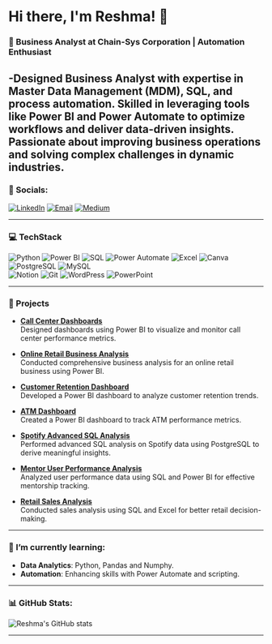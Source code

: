 # Hi there, I'm Reshma! 👋

### 🌟 Business Analyst at Chain-Sys Corporation | Automation Enthusiast

-Designed Business Analyst with expertise in Master Data Management (MDM), SQL, and process automation. Skilled in leveraging tools like Power BI and Power Automate to optimize workflows and deliver data-driven insights. Passionate about improving business operations and solving complex challenges in dynamic industries.
---

### 🔗 Socials:
[![LinkedIn](https://img.shields.io/badge/LinkedIn-%230077B5.svg?style=for-the-badge&logo=linkedin&logoColor=white)](https://www.linkedin.com/in/reshmaaselvaraj/)
[![Email](https://img.shields.io/badge/Email-%23D14836.svg?style=for-the-badge&logo=gmail&logoColor=white)](mailto:reshmaselvarajj@gmail.com)
[![Medium](https://img.shields.io/badge/medium-%23D14836.svg?style=for-the-badge&logo=medium&logoColor=white)](https://medium.com/@reshmaselvaraj5)

---
### 💻 TechStack
![Python](https://img.shields.io/badge/Python-3776AB?style=for-the-badge&logo=python&logoColor=white)
![Power BI](https://img.shields.io/badge/Power%20BI-F2C811?style=for-the-badge&logo=Power%20BI&logoColor=white)
![SQL](https://img.shields.io/badge/SQL-4479A1?style=for-the-badge&logo=MySQL&logoColor=white)
![Power Automate](https://img.shields.io/badge/Power%20Automate-0066FF?style=for-the-badge&logo=Power%20Automate&logoColor=white)
![Excel](https://img.shields.io/badge/Excel-217346?style=for-the-badge&logo=Microsoft%20Excel&logoColor=white)
![Canva](https://img.shields.io/badge/Canva-00C4CC?style=for-the-badge&logo=Canva&logoColor=white) 
![PostgreSQL](https://img.shields.io/badge/PostgreSQL-336791?style=for-the-badge&logo=PostgreSQL&logoColor=white) 
![MySQL](https://img.shields.io/badge/MySQL-4479A1?style=for-the-badge&logo=MySQL&logoColor=white)  
![Notion](https://img.shields.io/badge/Notion-000000?style=for-the-badge&logo=Notion&logoColor=white) 
![Git](https://img.shields.io/badge/Git-F05032?style=for-the-badge&logo=Git&logoColor=white) 
![WordPress](https://img.shields.io/badge/WordPress-21759B?style=for-the-badge&logo=WordPress&logoColor=white) 
![PowerPoint](https://img.shields.io/badge/PowerPoint-B7472A?style=for-the-badge&logo=Microsoft%20PowerPoint&logoColor=white) 

---
### 🔭 Projects

- **[Call Center Dashboards](https://github.com/ReshmaaSelvaraj/CallCenterDashboard)**  
  Designed dashboards using Power BI to visualize and monitor call center performance metrics.  

- **[Online Retail Business Analysis](https://github.com/ReshmaaSelvaraj/Online-Retail-Business-Analysis-Project)**  
  Conducted comprehensive business analysis for an online retail business using Power BI.  

- **[Customer Retention Dashboard](https://github.com/ReshmaaSelvaraj/Customer-Retention-Dashboard)**  
  Developed a Power BI dashboard to analyze customer retention trends.  

- **[ATM Dashboard](https://github.com/ReshmaaSelvaraj/ATM-Dashboard)**  
  Created a Power BI dashboard to track ATM performance metrics.  

- **[Spotify Advanced SQL Analysis](https://github.com/ReshmaaSelvaraj/Spotify-Advanced-SQL-Analysis)**  
  Performed advanced SQL analysis on Spotify data using PostgreSQL to derive meaningful insights.  

- **[Mentor User Performance Analysis](https://github.com/ReshmaaSelvaraj/Mentor-User-Performance-Analysis-)**  
  Analyzed user performance data using SQL and Power BI for effective mentorship tracking.  

- **[Retail Sales Analysis](https://github.com/ReshmaaSelvaraj/RetailSalesAnalysis)**  
  Conducted sales analysis using SQL and Excel for better retail decision-making.
    
---

### 🌱 I’m currently learning:
- **Data Analytics**: Python, Pandas and Numphy.
- **Automation**: Enhancing skills with Power Automate and scripting.
---

### 📊 GitHub Stats:
![Reshma's GitHub stats](https://github-readme-stats.vercel.app/api?username=YourGitHubUsername&show_icons=true&theme=radical)

---
